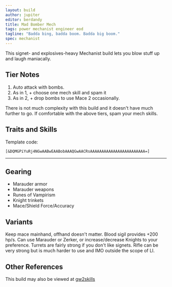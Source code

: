 ```yaml
---
layout: build
author: jupiter
editor: berdandy
title: Mad Bomber Mech
tags: power mechanist engineer eod
tagline: "Badda bing, badda boom. Badda big boom."
spec: mechanist
---
```


This signet- and explosives-heavy Mechanist build lets you blow stuff up and laugh maniacally.

## Tier Notes

1. Auto attack with bombs.
2. As in 1, + choose one mech skill and spam it
3. As in 2, + drop bombs to use Mace 2 occasionally. 

There is not much complexity with this build and it doesn't have much further to go. If comfortable with the above tiers, spam your mech skills.

## Traits and Skills

Template code:

`[&DQMGPiYuRj4NGwAABwEAABobAAAQGwAACRsAAAAAAAAAAAAAAAAAAAAAAAA=]`

---

<div
  data-armory-embed='skills'
  data-armory-ids='63049,5812,63253,63111,63095'
>
</div>
<div
  data-armory-embed='specializations'
  data-armory-ids='6,38,70'
  data-armory-6-traits='525,1944,1947'
  data-armory-38-traits='1930,1923,526'
  data-armory-70-traits='2296,2294,2298'
>
</div>



## Gearing

- Marauder armor
- Marauder weapons
- Runes of Vampirism
- Knight trinkets
- Mace/Shield Force/Accuracy

## Variants

Keep mace mainhand, offhand doesn't matter. Blood sigil provides +200 hp/s. Can use Marauder or Zerker, or increase/decrease Knights to your preference. Turrets are fairly strong if you don't like signets. Rifle can be very strong but is much harder to use and IMO outside the scope of LI. 

## Other References

This build may also be viewed at [gw2skills](http://gw2skills.net/editor/?PegAk6lxy4YvMXWMO8LuRfA-zRRYiRDzI4xISCUpA8PA-e)

